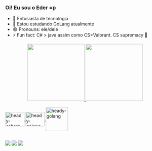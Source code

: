 ### Oi! Eu sou o Eder =p

- 🔭 Entusiasta de tecnologia
- 🌱 Estou estudando GoLang atualmente
- 😄 Pronouns: ele/dele
- ⚡ Fun fact: C# > java assim como CS>Valorant. CS supremacy 🤝
<div align="center">
  <a href="https://github.com/headyschwi">
  <img height="180em" src="https://github-readme-stats.vercel.app/api?username=headyschwi&show_icons=true&theme=dark&include_all_commits=true&count_private=true"/>
  <img height="180em" src="https://github-readme-stats.vercel.app/api/top-langs/?username=headyschwi&layout=compact&langs_count=7&theme=dark"/>
</div>
  
<div style="display: inline_block"><br>
  <img align="center" alt="heady-csharp" height="45" width="60" src="https://cdn.jsdelivr.net/gh/devicons/devicon/icons/csharp/csharp-original.svg">
  <img align="center" alt="heady-golang" height="45" width="60" src="https://cdn.jsdelivr.net/gh/devicons/devicon/icons/dot-net/dot-net-plain-wordmark.svg">
  <img align="center" alt="heady-golang" height="75" width="70" src="https://cdn.jsdelivr.net/gh/devicons/devicon/icons/go/go-original-wordmark.svg">
</div>
  
  ##
  
<div> 
  <a href="https://instagram.com/eder.moreira3" target="_blank"><img src="https://img.shields.io/badge/-Instagram-%23E4405F?style=for-the-badge&logo=instagram&logoColor=white" target="_blank"></a>
  <a href = "mailto:headyschwi@gmail.com"><img src="https://img.shields.io/badge/-Gmail-%23333?style=for-the-badge&logo=gmail&logoColor=white" target="_blank"></a>
  <a href="https://www.linkedin.com/in/headyschwi" target="_blank"><img src="https://img.shields.io/badge/-LinkedIn-%230077B5?style=for-the-badge&logo=linkedin&logoColor=white" target="_blank"></a> 
</div>
